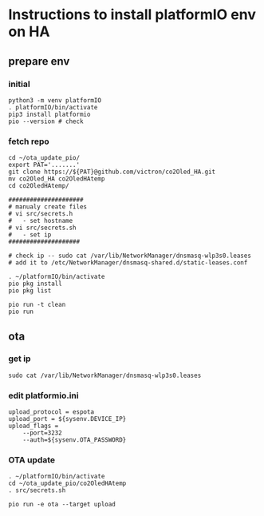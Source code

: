 # Instructions to install platformIO env on HA

## prepare env
### initial
```
python3 -m venv platformIO
. platformIO/bin/activate
pip3 install platformio
pio --version # check
```

### fetch repo
```
cd ~/ota_update_pio/
export PAT='.......'
git clone https://${PAT}@github.com/victron/co2Oled_HA.git
mv co2Oled_HA co2OledHAtemp
cd co2OledHAtemp/

#####################
# manualy create files 
# vi src/secrets.h
#   - set hostname
# vi src/secrets.sh
#   - set ip
####################

# check ip -- sudo cat /var/lib/NetworkManager/dnsmasq-wlp3s0.leases
# add it to /etc/NetworkManager/dnsmasq-shared.d/static-leases.conf

. ~/platformIO/bin/activate
pio pkg install
pio pkg list
```

```
pio run -t clean
pio run
```

## ota
### get ip
```
sudo cat /var/lib/NetworkManager/dnsmasq-wlp3s0.leases
```

### edit platformio.ini
```
upload_protocol = espota
upload_port = ${sysenv.DEVICE_IP}
upload_flags =
    --port=3232
    --auth=${sysenv.OTA_PASSWORD}
```

### OTA update
```
. ~/platformIO/bin/activate
cd ~/ota_update_pio/co2OledHAtemp
. src/secrets.sh

pio run -e ota --target upload
```